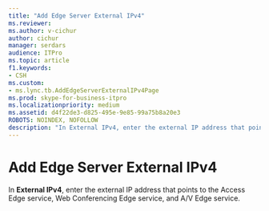```yaml
---
title: "Add Edge Server External IPv4"
ms.reviewer: 
ms.author: v-cichur
author: cichur
manager: serdars
audience: ITPro
ms.topic: article
f1.keywords:
- CSH
ms.custom:
- ms.lync.tb.AddEdgeServerExternalIPv4Page
ms.prod: skype-for-business-itpro
ms.localizationpriority: medium
ms.assetid: d4f22de3-d825-495e-9e85-99a75b8a20e3
ROBOTS: NOINDEX, NOFOLLOW
description: "In External IPv4, enter the external IP address that points to the Access Edge service, Web Conferencing Edge service, and A/V Edge service."
---
```


# Add Edge Server External IPv4
 
In **External IPv4**, enter the external IP address that points to the Access Edge service, Web Conferencing Edge service, and A/V Edge service.
  

